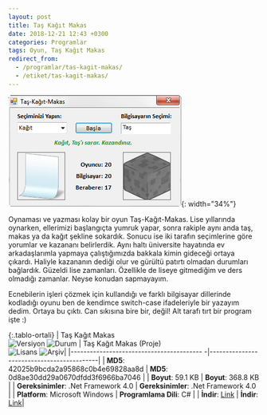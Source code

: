 ```yaml
---
layout: post
title: Taş Kağıt Makas
date: 2018-12-21 12:43 +0300
categories: Programlar
tags: Oyun, Taş Kağıt Makas
redirect_from:
  - /programlar/tas-kagit-makas/
  - /etiket/tas-kagit-makas/
---
```

![tas-kagit-makas](/images/programlar/tas-kagit-makas.png){: width="34%"}

Oynaması ve yazması kolay bir oyun Taş-Kağıt-Makas. Lise yıllarında oynarken, ellerimizi başlangıçta yumruk yapar, sonra rakiple aynı anda taş, makas ya da kağıt şekline sokardık. Sonucu ise iki tarafın seçimlerine göre yorumlar ve kazananı belirlerdik. Aynı haltı üniversite hayatında ev arkadaşlarımla yapmaya çalıştığımızda bakkala kimin gideceği ortaya çıkardı. Haliyle kazananın dediği olur ve gürültü patırtı olmadan durumları bağlardık. Güzeldi lise zamanları. Özellikle de liseye gitmediğim ve ders olmadığı zamanlar. Neyse konudan sapmayayım. 

Ecnebilerin işleri çözmek için kullandığı ve farklı bilgisayar dillerinde kodladığı oyunu ben de kendimce switch-case ifadeleriyle bir yazayım dedim. Ortaya bu çıktı. Can sıkısına bire bir, değil! Alt tarafı tırt bir program işte :)

{:.tablo-ortali}
| Taş Kağıt Makas <br>![Versiyon](https://img.shields.io/badge/Versiyon-1.01-blueviolet.svg?style=flat) ![Durum](https://img.shields.io/badge/Durum-Çalışıyor-success.svg?style=flat) | Taş Kağıt Makas (Proje)<br>![Lisans](https://img.shields.io/badge/Lisans-MIT-blue.svg?style=flat) ![Arşiv](https://img.shields.io/badge/Arşiv-orange.svg?style=flat)|
|----------------------------------------- -|-------------------------------------------|
| **MD5**: 42025b9bcda2a95868c0b4e69828aa8d | **MD5**: 0d8ae30dd29a0670dfdd3f6966ba7046 | 
| **Boyut**: 59.1 KB                       | **Boyut**: 368.8 KB                         |
| **Gereksinimler**: .Net Framework 4.0      | **Gereksinimler**: .Net Framework 4.0      |
| **Platform**: Microsoft Windows           | **Programlama Dili**: C#                  |
| **İndir**: [Link](https://www.dropbox.com/s/wnudnphjeqzp7v0/tas-kagit-makas.zip?dl=1)   | **İndir**: [Link](https://www.dropbox.com/s/2jgibpbeq7ddomy/tas-kagit-makas-proje.zip?dl=1)|